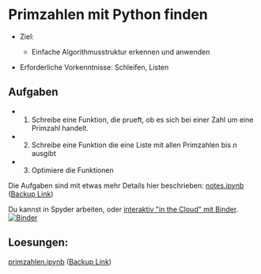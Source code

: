 # Primzahlen mit Python finden

- Ziel:
    - Einfache Algorithmusstruktur erkennen und anwenden

- Erforderliche Vorkenntnisse: Schleifen, Listen

## Aufgaben

* 1. Schreibe eine Funktion, die prueft, ob es sich bei einer Zahl um eine Primzahl handelt.

* 2. Schreibe eine Funktion die eine Liste mit allen Primzahlen bis _n_ ausgibt

* 3. Optimiere die Funktionen

Die Aufgaben sind mit etwas mehr Details hier beschrieben: [notes.ipynb](notes.ipynb) ([Backup Link](https://nbviewer.jupyter.org/github/fangohr/jrg/blob/master/F01-Primzahlen/notes.ipynb))

Du kannst in Spyder arbeiten, oder [interaktiv "in the Cloud" mit Binder](https://mybinder.org/v2/gh/fangohr/jrg/master?filepath=F01-Primzahlen%2Fnotes.ipynb). [![Binder](https://mybinder.org/badge_logo.svg)](https://mybinder.org/v2/gh/fangohr/jrg/master?filepath=F01-Primzahlen%2Fnotes.ipynb)



































## Loesungen:

[primzahlen.ipynb](primzahlen.ipynb) ([Backup Link](https://nbviewer.jupyter.org/github/fangohr/jrg/blob/master/F01-Primzahlen/primzahlen.ipynb))
